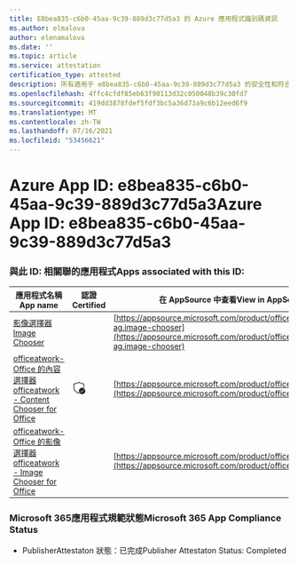 ```yaml
---
title: E8bea835-c6b0-45aa-9c39-889d3c77d5a3 的 Azure 應用程式識別碼資訊
ms.author: elmalova
author: elenamalova
ms.date: ''
ms.topic: article
ms.service: attestation
certification_type: attested
description: 所有適用于 e8bea835-c6b0-45aa-9c39-889d3c77d5a3 的安全性和符合性資訊資訊。
ms.openlocfilehash: 4ffc4cfdf85eb63f90113d32c050048b39c30fd7
ms.sourcegitcommit: 419dd3878fdef5fdf3bc5a36d73a9c6b12eed6f9
ms.translationtype: MT
ms.contentlocale: zh-TW
ms.lasthandoff: 07/16/2021
ms.locfileid: "53456621"
---
```

# <a name="azure-app-id-e8bea835-c6b0-45aa-9c39-889d3c77d5a3"></a><span data-ttu-id="13c7d-103">Azure App ID: e8bea835-c6b0-45aa-9c39-889d3c77d5a3</span><span class="sxs-lookup"><span data-stu-id="13c7d-103">Azure App ID: e8bea835-c6b0-45aa-9c39-889d3c77d5a3</span></span>


### <a name="apps-associated-with-this-id"></a><span data-ttu-id="13c7d-104">與此 ID: 相關聯的應用程式</span><span class="sxs-lookup"><span data-stu-id="13c7d-104">Apps associated with this ID:</span></span>
| <span data-ttu-id="13c7d-105">**應用程式名稱**</span><span class="sxs-lookup"><span data-stu-id="13c7d-105">**App name**</span></span> | <span data-ttu-id="13c7d-106">**認證**</span><span class="sxs-lookup"><span data-stu-id="13c7d-106">**Certified**</span></span> | <span data-ttu-id="13c7d-107">**在 AppSource 中查看**</span><span class="sxs-lookup"><span data-stu-id="13c7d-107">**View in AppSource**</span></span> |
|-|-|-|
| [<span data-ttu-id="13c7d-108">影像選擇器</span><span class="sxs-lookup"><span data-stu-id="13c7d-108">Image Chooser</span></span>](https://docs.microsoft.com/en-us/microsoft-365-app-certification/forward/officeatwork-ag.image-chooser) |  | [https://appsource.microsoft.com/product/office/officeatwork-ag.image-chooser](https://appsource.microsoft.com/product/office/officeatwork-ag.image-chooser) |
| [<span data-ttu-id="13c7d-109">officeatwork-Office 的內容選擇器</span><span class="sxs-lookup"><span data-stu-id="13c7d-109">officeatwork - Content Chooser for Office</span></span>](https://docs.microsoft.com/en-us/microsoft-365-app-certification/forward/WA104380602) | <img alt="Certified application badge" src="../media/certified-badge.png" height="25" width="25" /> | [https://appsource.microsoft.com/product/office/WA104380602](https://appsource.microsoft.com/product/office/WA104380602) |
| [<span data-ttu-id="13c7d-110">officeatwork-Office 的影像選擇器</span><span class="sxs-lookup"><span data-stu-id="13c7d-110">officeatwork - Image Chooser for Office</span></span>](https://docs.microsoft.com/en-us/microsoft-365-app-certification/forward/WA200002683) |  | [https://appsource.microsoft.com/product/office/WA200002683](https://appsource.microsoft.com/product/office/WA200002683) |

### <a name="microsoft-365-app-compliance-status"></a><span data-ttu-id="13c7d-111">Microsoft 365應用程式規範狀態</span><span class="sxs-lookup"><span data-stu-id="13c7d-111">Microsoft 365 App Compliance Status</span></span>
- <span data-ttu-id="13c7d-112">PublisherAttestaton 狀態：已完成</span><span class="sxs-lookup"><span data-stu-id="13c7d-112">Publisher Attestaton Status: Completed</span></span>
